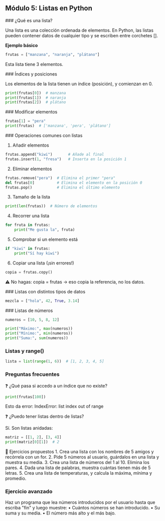 ## Módulo 5: Listas en Python


### ¿Qué es una lista?

Una lista es una colección ordenada de elementos. En Python, las listas pueden contener datos de cualquier tipo y se escriben entre corchetes [].


**Ejemplo básico**

```python
frutas = ["manzana", "naranja", "plátano"]
```
Esta lista tiene 3 elementos.



### Índices y posiciones

Los elementos de la lista tienen un índice (posición), y comienzan en 0.

```python
print(frutas[0])  # manzana
print(frutas[1])  # naranja
print(frutas[2])  # plátano
```



### Modificar elementos
```python
frutas[1] = "pera"
print(frutas)  # ['manzana', 'pera', 'plátano']

```


### Operaciones comunes con listas

1. Añadir elementos
```python
frutas.append("kiwi")       # Añade al final
frutas.insert(1, "fresa")   # Inserta en la posición 1
```



2. Eliminar elementos
```python
frutas.remove("pera")  # Elimina el primer "pera"
del frutas[0]          # Elimina el elemento en la posición 0
frutas.pop()           # Elimina el último elemento

```


3. Tamaño de la lista
```python
print(len(frutas))  # Número de elementos
```



4. Recorrer una lista
```python
for fruta in frutas:
    print("Me gusta la", fruta)

```


5. Comprobar si un elemento está
```python
if "kiwi" in frutas:
    print("Sí hay kiwi")
```



6. Copiar una lista (¡sin errores!)
```python
copia = frutas.copy()
```

⚠️ No hagas: copia = frutas → eso copia la referencia, no los datos.



### Listas con distintos tipos de datos

```python
mezcla = ["hola", 42, True, 3.14]
```


### Listas de números
```python
numeros = [10, 5, 8, 12]

print("Máximo:", max(numeros))
print("Mínimo:", min(numeros))
print("Suma:", sum(numeros))
```



### Listas y range()
```python
lista = list(range(1, 6))  # [1, 2, 3, 4, 5]
```


### Preguntas frecuentes

❓ ¿Qué pasa si accedo a un índice que no existe?
```python
print(frutas[100])
```
Esto da error: IndexError: list index out of range



❓ ¿Puedo tener listas dentro de listas?

Sí. Son listas anidadas:
```python
matriz = [[1, 2], [3, 4]]
print(matriz[0][1])  # 2
```



🧠 Ejercicios propuestos
	1.	Crea una lista con los nombres de 5 amigos y recórrela con un for.
	2.	Pide 5 números al usuario, guárdalos en una lista y muestra su media.
	3.	Crea una lista de números del 1 al 10. Elimina los pares.
	4.	Dada una lista de palabras, muestra cuántas tienen más de 5 letras.
	5.	Crea una lista de temperaturas, y calcula la máxima, mínima y promedio.



### Ejercicio avanzado

Haz un programa que lea números introducidos por el usuario hasta que escriba "fin" y luego muestre:
	•	Cuántos números se han introducido.
	•	Su suma y su media.
	•	El número más alto y el más bajo.

